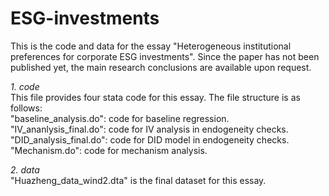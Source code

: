 # ESG-investments
This is the code and data for the essay "Heterogeneous institutional preferences for corporate ESG investments". Since the paper has not been published yet, the main research conclusions are available upon request.

*1. code*   
This file provides four stata code for this essay. The file structure is as follows:  
  "baseline_analysis.do": code for baseline regression.
  "IV_ananlysis_final.do": code for IV analysis in endogeneity checks.  
  "DID_analysis_final.do": code for DID model in endogeneity checks.  
  "Mechanism.do": code for mechanism analysis.

*2. data*   
"Huazheng_data_wind2.dta" is the final dataset for this essay.
